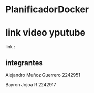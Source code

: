# PlanificadorDocker

# link video yputube 

link : 

## integrantes 

Alejandro Muñoz Guerrero 2242951

Bayron Jojoa R 2242917

